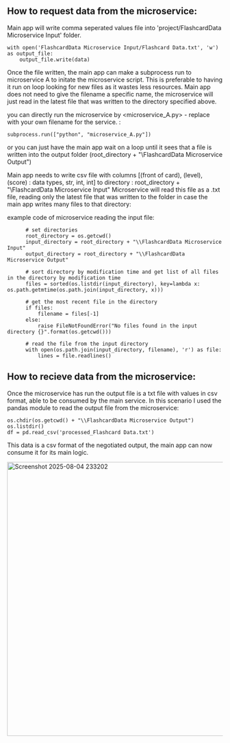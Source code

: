

## **How to request data from the microservice:**

Main app will write comma seperated values file into 'project/FlashcardData Microservice Input' folder.

    with open('FlashcardData Microservice Input/Flashcard Data.txt', 'w') as output_file:
        output_file.write(data)

Once the file written, the main app can make a subprocess run to microservice A to initate the microservice script. This is preferable to having it run on loop looking for new files as it wastes less resources. 
Main app does not need to give the filename a specific name, the microservice will just read in the latest file that was written to the directory specified above. 

you can directly run the microservice by <microservice_A.py> - replace with your own filename for the service. : 

    subprocess.run(["python", "microservice_A.py"])

or you can just have the main app wait on a loop until it sees that a file is written into the output folder (root_directory + "\\FlashcardData Microservice Output")

Main app needs to write csv file with columns [(front of card), (level), (score) : data types, str, int, int] to directory : root_directory + "\\FlashcardData Microservice Input"
Microservice will read this file as a .txt file, reading only the latest file that was written to the folder in case the main app writes many files to that directory: 

example code of microservice reading the input file: 

          # set directories
          root_directory = os.getcwd()
          input_directory = root_directory + "\\FlashcardData Microservice Input"
          output_directory = root_directory + "\\FlashcardData Microservice Output"
          
          # sort directory by modification time and get list of all files in the directory by modification time
          files = sorted(os.listdir(input_directory), key=lambda x: os.path.getmtime(os.path.join(input_directory, x)))
          
          # get the most recent file in the directory
          if files:
              filename = files[-1]
          else:
              raise FileNotFoundError("No files found in the input directory {}".format(os.getcwd()))
          
          # read the file from the input directory
          with open(os.path.join(input_directory, filename), 'r') as file:
              lines = file.readlines()



## **How to recieve data from the microservice:**
Once the microservice has run the output file is a txt file with values in csv format, able to be consumed by the main service. In this scenario I used the pandas module to read the output file from the microservice: 

    os.chdir(os.getcwd() + "\\FlashcardData Microservice Output") 
    os.listdir()
    df = pd.read_csv('processed_Flashcard Data.txt')

This data is a csv format of the negotiated output, the main app can now consume it for its main logic. 

<img width="821" height="640" alt="Screenshot 2025-08-04 233202" src="https://github.com/user-attachments/assets/25def942-a358-49cc-92c3-77391e170594" />



